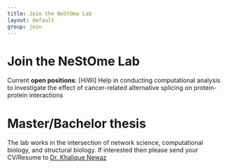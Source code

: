 ```yaml
---
title: Join the NeStOme Lab
layout: default
group: join
---
```


# Join the NeStOme Lab

Current **open positions**:
[HiWi] Help in conducting computational analysis to investigate the effect of cancer-related alternative splicing on protein-protein interactions
<br/>

# Master/Bachelor thesis

The lab works in the intersection of network science, computational biology, and structural biology. If interested then please send your CV/Resume to [Dr. Khalique Newaz](/contact)

